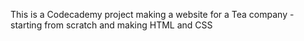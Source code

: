 This is a Codecademy project making a website for a Tea company - starting from scratch and making HTML and CSS
